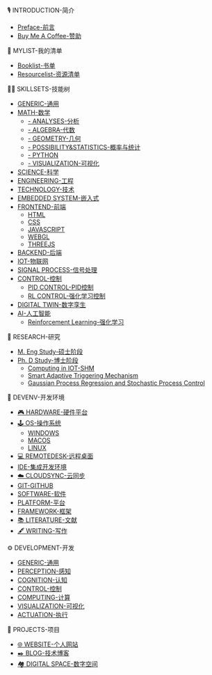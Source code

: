 <!--
This sidebar serves as the entrance of all the contents, and it can be used to configure the visibility of certain contents.
-->

🎙️ INTRODUCTION-简介
- [Preface-前言](README.md)<!-- Completed -->
- [Buy Me A Coffee-赞助](/ABOUT/Buy_me_a_coffee.md)<!-- Completed -->

📌 MYLIST-我的清单
- [Booklist-书单](/MYLIST/mybooklist.md)<!-- Completed -->
- [Resourcelist-资源清单](/MYLIST/myresourcelist.md)<!-- Completed -->

🥷🏻 SKILLSETS-技能树
- [GENERIC-通用](/SKILLSETS/GENERIC/generic.md)
- [MATH-数学](/SKILLSETS/MATH/math.md)
  - [- ANALYSES-分析](/SKILLSETS/MATH/ANALYSES/analyses.md)
  - [- ALGEBRA-代数](/SKILLSETS/MATH/ALGEBRA/algebra.md)
  - [- GEOMETRY-几何](/SKILLSETS/MATH/GEOMETRY/geometry.md)
  - [- POSSIBILITY&STATISTICS-概率与统计](/SKILLSETS/MATH/POSSIBILITY&STATISTICS/possibility&statistics.md)
  - [- PYTHON](/SKILLSETS/MATH/PYTHON/python.md)
  - [- VISUALIZATION-可视化](/SKILLSETS/MATH/VISUALIZATION/visualization.md)
- [SCIENCE-科学](/SKILLSETS/SCIENCE/science.md)
- [ENGINEERING-工程](/SKILLSETS/ENGINEERING/engineering.md)
- [TECHNOLOGY-技术](/SKILLSETS/TECHNOLOGY/technology.md)
- [EMBEDDED SYSTEM-嵌入式](/SKILLSETS/EMBEDDED_SYSTEM/embedded_system.md)
- [FRONTEND-前端](/SKILLSETS/FRONTEND/frontend.md)
  - [HTML](/SKILLSETS/FRONTEND/HTML/html.md)
  - [CSS](/SKILLSETS/FRONTEND/CSS/css.md)
  - [JAVASCRIPT](/SKILLSETS/FRONTEND/JS/js.md)
  - [WEBGL](/SKILLSETS/FRONTEND/WEBGL/webgl.md)
  - [THREEJS](/SKILLSETS/FRONTEND/THREEJS/threejs.md)
- [BACKEND-后端](/SKILLSETS/BACKEND/backend.md)
- [IOT-物联网](/SKILLSETS/IOT/iot.md)
- [SIGNAL PROCESS-信号处理](/SKILLSETS/SIGNAL_PROCESS/signalprocess.md)
- [CONTROL-控制](/SKILLSETS/CONTROL/control.md)
  - [PID CONTROL-PID控制](/SKILLSETS/CONTROL/PID/pid.md)
  - [RL CONTROL-强化学习控制](/SKILLSETS/CONTROL/RL_CONTROL/rl_control.md)
- [DIGITAL TWIN-数字孪生](SKILLSETS/DIGITAL_TWIN/digital_twin.md)
- [AI-人工智能](/SKILLSETS/AI/ai.md)
  - [Reinforcement Learning-强化学习](/SKILLSETS/AI/RL/rl.md)

🔬 RESEARCH-研究
- [M. Eng Study-硕士阶段](/RESEARCH/MENG/MEng.md)
- [Ph. D Study-博士阶段](/RESEARCH/PHD/PhD.md)
  - [Computing in IOT-SHM](/RESEARCH/PHD/Computing_IOT_SHM/computing_iot_shm.md)
  - [Smart Adaptive Triggering Mechanism](/RESEARCH/PHD/Smart_Adaptive_Triggering_Mechanism/satm.md)
  - [Gaussian Process Regression and Stochastic Process Control](/RESEARCH/PHD/GPR-SPC/gprspc.md)

🧰 DEVENV-开发环境
- [🎮️ HARDWARE-硬件平台](/DEVENV/HARDWARE/hardware.md)<!-- Completed -->
- [🕹️ OS-操作系统](/DEVENV/OS/os.md)<!-- Completed -->
  - [WINDOWS](/DEVENV/OS/WINDOWS/windows.md)
  - [MACOS](/DEVENV/OS/MACOS/macos.md)
  - [LINUX](/DEVENV/OS/LINUX/linux.md)
- [💻 REMOTEDESK-远程桌面](/DEVENV/REMOTEDESK/remotedesk.md)<!-- Completed -->
- [IDE-集成开发环境](/DEVENV/IDE/ide.md)
- [☁️ CLOUDSYNC-云同步](/DEVENV/CLOUDSYNC/cloudsync.md)<!-- Completed -->
- [GIT-GITHUB](/DEVENV/GIT-GITHUB/git-github.md)
- [SOFTWARE-软件](/DEVENV/SOFTWARE/software.md)
- [PLATFORM-平台](/DEVENV/PLATFORM/platform.md)
- [FRAMEWORK-框架](/DEVENV/FRAMEWORK/framework.md)
- [📚️ LITERATURE-文献](/DEVENV/LITERATURE/literature.md)<!-- Completed -->
- [🖋️ WRITING-写作](/DEVENV/WRITING/writing.md)<!-- Completed -->

⚙ DEVELOPMENT-开发
- [GENERIC-通用](/DEVELOPMENT/GENERIC/generic.md)
- [PERCEPTION-感知](/DEVELOPMENT/PERCEPTION/perception.md)
- [COGNITION-认知](/DEVELOPMENT/COGNITION/cognition.md)
- [CONTROL-控制](/DEVELOPMENT/CONTROL/control.md)
- [COMPUTING-计算](/DEVELOPMENT/COMPUTING/computing.md)
- [VISUALIZATION-可视化](/DEVELOPMENT/VISUALIZATION/visualization.md)
- [ACTUATION-执行](/DEVELOPMENT/ACTUATION/actuation.md)

🚀 PROJECTS-项目
- [🌐 WEBSITE-个人网站](/PROJECTS/WEBSITE/website.md)<!-- Completed -->
- [✒️ BLOG-技术博客](/PROJECTS/BLOG/blog.md)<!-- Completed -->
- [🏘️ DIGITAL SPACE-数字空间](/PROJECTS/DIGITAL_SPACE/digital_space.md)

